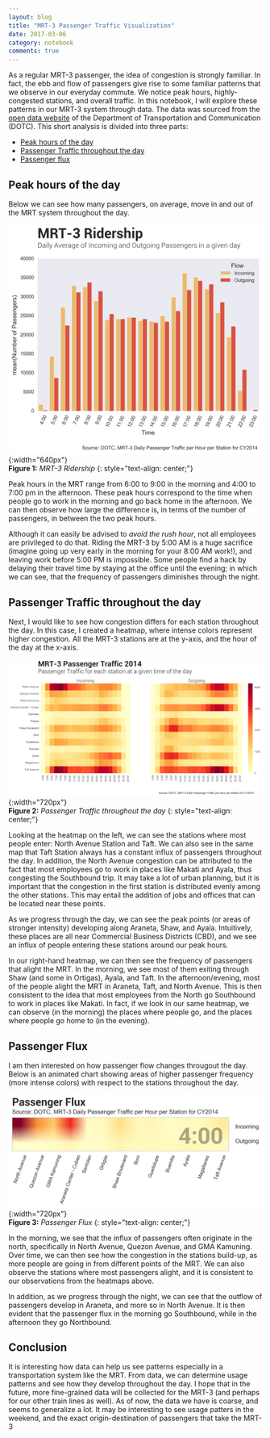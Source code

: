 ```yaml
---
layout: blog
title: "MRT-3 Passenger Traffic Visualization"
date: 2017-03-06
category: notebook
comments: true
---
```


As a regular MRT-3 passenger, the idea of congestion is strongly familiar. In fact, the ebb and flow
of passengers give rise to some familiar patterns that we observe in our everyday commute. We notice
peak hours, highly-congested stations, and overall traffic. In this notebook, I will explore these
patterns in our MRT-3 system through data. The data was sourced from the
[open data website](dotc.gov.ph/index.php/2014-09-02-05-02-46) of the Department of Transportation
and Communication (DOTC). This short analysis is divided into three parts:

- [Peak hours of the day](#peak-hours-of-the-day)
- [Passenger Traffic throughout the day](#station)
- [Passenger flux](#passenger-flux)

## Peak hours of the day
Below we can see how many passengers, on average, move in and out of the MRT system throughout the
day.

![Passenger Count](/res/mrt/ridership.png){:width="640px"}  
__Figure 1:__ _MRT-3 Ridership_
{: style="text-align: center;"}

Peak hours in the MRT range from 6:00 to 9:00 in the morning and 4:00 to 7:00 pm in the afternoon.
These peak hours correspond to the time when people go to work in the morning and go back home in
the afternoon. We can then observe how large the difference is, in terms of the number of passengers,
in between the two peak hours.

Although it can easily be advised to _avoid the rush hour_, not all employees are privileged to do
that. Riding the MRT-3 by 5:00 AM is a huge sacrifice (imagine going up very early in the morning
for your 8:00 AM work!), and leaving work before 5:00 PM is impossible. Some people find a hack by
delaying their travel time by staying at the office until the evening; in which we can see, that the
frequency of passengers diminishes through the night. 

##  <a name="station"></a> Passenger Traffic throughout the day
Next, I would like to see how congestion differs for each station throughout the day. In this case,
I created a heatmap, where intense colors represent higher congestion. All the MRT-3 stations are at
the y-axis, and the hour of the day at the x-axis.

![Passenger Traffic](/res/mrt/passenger-traffic-01.png){:width="720px"}  
__Figure 2:__ _Passenger Traffic throughout the day_
{: style="text-align: center;"}

Looking at the heatmap on the left, we can see the stations where most people enter: North Avenue
Station and Taft. We can also see in the same map that Taft Station always has a constant influx of
passengers throughout the day. In addition, the North Avenue congestion can be attributed to the
fact that most employees go to work in places like Makati and Ayala, thus congesting the Southbound
trip. It may take a lot of urban planning, but it is important that the congestion in the first
station is distributed evenly among the other stations. This may entail the addition of jobs and
offices that can be located near these points.

As we progress through the day, we can see the peak points (or areas of stronger intensity)
developing along Araneta, Shaw, and Ayala. Intuitively, these places are all near Commercial
Business Districts (CBD), and we see an influx of people entering these stations around our
peak hours.

In our right-hand heatmap, we can then see the frequency of passengers that alight the MRT. In the
morning, we see most of them exiting through Shaw (and some in Ortigas), Ayala, and Taft. In the
afternoon/evening, most of the people alight the MRT in Araneta, Taft, and North Avenue. This is
then consistent to the idea that most employees from the North go Southbound to work in places like
Makati. In fact, if we look in our same heatmap, we can observe (in the morning) the places where
people go, and the places where people go home to (in the evening). 

## Passenger Flux
I am then interested on how passenger flow changes througout the day. Below is an animated chart
showing areas of higher passenger frequency (more intense colors) with respect to the stations
throughout the day.

![Passenger Flux](/res/mrt/flux.gif){:width="720px"}  
__Figure 3:__ _Passenger Flux_
{: style="text-align: center;"}

In the morning, we see that the influx of passengers often originate in the north, specifically in
North Avenue, Quezon Avenue, and GMA Kamuning. Over time, we can then see how the congestion in the
stations build-up, as more people are going in from different points of the MRT. We can also observe
the stations where most passengers alight, and it is consistent to our observations from the heatmaps
above.

In addition, as we progress through the night, we can see that the outflow of passengers develop in
Araneta, and more so in North Avenue. It is then evident that the passenger flux in the morning go
Southbound, while in the afternoon they go Northbound.

## Conclusion
It is interesting how data can help us see patterns especially in a transportation system like the
MRT. From data, we can determine usage patterns and see how they develop throughout the day. I hope
that in the future, more fine-grained data will be collected for the MRT-3 (and perhaps for our
other train lines as well). As of now, the data we have is coarse, and seems to generalize a lot.
It may be interesting to see usage patters in the weekend, and the exact origin-destination of
passengers that take the MRT-3
